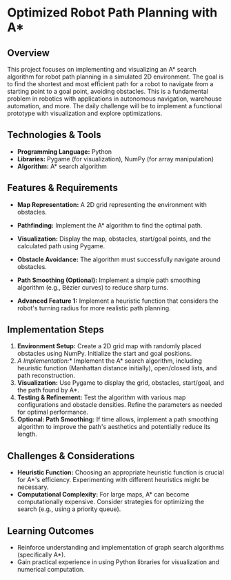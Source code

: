 # Optimized Robot Path Planning with A*

## Overview

This project focuses on implementing and visualizing an A* search algorithm for robot path planning in a simulated 2D environment.  The goal is to find the shortest and most efficient path for a robot to navigate from a starting point to a goal point, avoiding obstacles.  This is a fundamental problem in robotics with applications in autonomous navigation, warehouse automation, and more.  The daily challenge will be to implement a functional prototype with visualization and explore optimizations.

## Technologies & Tools

* **Programming Language:** Python
* **Libraries:** Pygame (for visualization), NumPy (for array manipulation)
* **Algorithm:** A* search algorithm

## Features & Requirements

- **Map Representation:**  A 2D grid representing the environment with obstacles.
- **Pathfinding:** Implement the A* algorithm to find the optimal path.
- **Visualization:** Display the map, obstacles, start/goal points, and the calculated path using Pygame.
- **Obstacle Avoidance:** The algorithm must successfully navigate around obstacles.
- **Path Smoothing (Optional):** Implement a simple path smoothing algorithm (e.g., Bézier curves) to reduce sharp turns.

- **Advanced Feature 1:**  Implement a heuristic function that considers the robot's turning radius for more realistic path planning.


## Implementation Steps

1. **Environment Setup:** Create a 2D grid map with randomly placed obstacles using NumPy. Initialize the start and goal positions.
2. **A* Implementation:** Implement the A* search algorithm, including heuristic function (Manhattan distance initially), open/closed lists, and path reconstruction.
3. **Visualization:** Use Pygame to display the grid, obstacles, start/goal, and the path found by A*.
4. **Testing & Refinement:** Test the algorithm with various map configurations and obstacle densities.  Refine the parameters as needed for optimal performance.
5. **Optional: Path Smoothing:** If time allows, implement a path smoothing algorithm to improve the path's aesthetics and potentially reduce its length.


## Challenges & Considerations

- **Heuristic Function:** Choosing an appropriate heuristic function is crucial for A*'s efficiency. Experimenting with different heuristics might be necessary.
- **Computational Complexity:** For large maps, A* can become computationally expensive.  Consider strategies for optimizing the search (e.g., using a priority queue).


## Learning Outcomes

- Reinforce understanding and implementation of graph search algorithms (specifically A*).
- Gain practical experience in using Python libraries for visualization and numerical computation.


